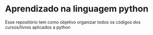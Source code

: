 # Aprendizado na linguagem python

Esse repositório tem como objetivo organizar todos os códigos dos cursos/livros aplicados a python
